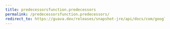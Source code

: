 ```yaml
---
title: predecessorsfunction.predecessors
permalink: /predecessorsfunction.predecessors/
redirect_to: https://guava.dev/releases/snapshot-jre/api/docs/com/google/common/graph/PredecessorsFunction.html#predecessors-N-
---
```

